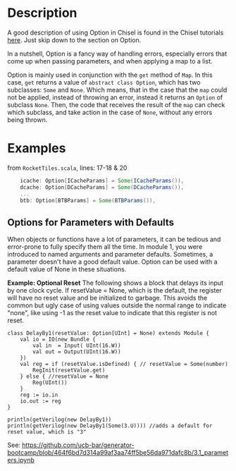 # Description

A good description of using Option in Chisel is found in the Chisel tutorials [here](https://github.com/ucb-bar/generator-bootcamp/blob/master/3.1_parameters.ipynb).  Just skip down to the section on Option.

In a nutshell, Option is a fancy way of handling errors, especially errors that come up when passing parameters, and when applying a map to a list.

Option is mainly used in conjunction with the `get` method of `Map`. In this case, `get` returns a value of `abstract class Option`, which has two subclasses: `Some` and `None`.  Which means, that in the case that the `map` could not be applied, instead of throwing an error, instead it returns an `Option` of subclass `None`.  Then, the code that receives the result of the `map` can check which subclass, and take action in the case of `None`, without any errors being thrown.


# Examples

from `RocketTiles.scala`, lines: 17-18 & 20

```scala
    icache: Option[ICacheParams] = Some(ICacheParams()),
    dcache: Option[DCacheParams] = Some(DCacheParams()),
    ...
    btb: Option[BTBParams] = Some(BTBParams()),
```

## Options for Parameters with Defaults
When objects or functions have a lot of parameters, it can be tedious and error-prone to fully specify them all the time. In module 1, you were introduced to named arguments and parameter defaults. Sometimes, a parameter doesn't have a good default value. Option can be used with a default value of None in these situations.

**Example: Optional Reset**
The following shows a block that delays its input by one clock cycle. If resetValue = None, which is the default, the register will have no reset value and be initialized to garbage. This avoids the common but ugly case of using values outside the normal range to indicate "none", like using -1 as the reset value to indicate that this register is not reset.

```
class DelayBy1(resetValue: Option[UInt] = None) extends Module {
    val io = IO(new Bundle {
        val in  = Input( UInt(16.W))
        val out = Output(UInt(16.W))
    })
    val reg = if (resetValue.isDefined) { // resetValue = Some(number)
        RegInit(resetValue.get)
    } else { //resetValue = None
        Reg(UInt())
    }
    reg := io.in
    io.out := reg
}

println(getVerilog(new DelayBy1))
println(getVerilog(new DelayBy1(Some(3.U)))) //adds a default for reset value, which is "3"
```

See: https://github.com/ucb-bar/generator-bootcamp/blob/464f6bd7d314a99af3aa74ff5be56da971dafc8b/3.1_parameters.ipynb
